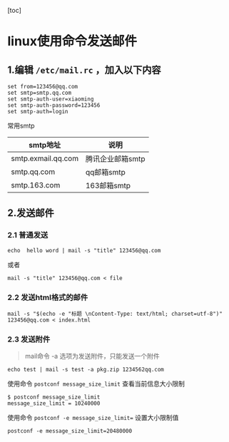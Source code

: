 [toc]

# linux使用命令发送邮件

## 1.编辑 `/etc/mail.rc` ，加入以下内容

```shell
set from=123456@qq.com
set smtp=smtp.qq.com  
set smtp-auth-user=xiaoming
set smtp-auth-password=123456
set smtp-auth=login  
```



常用smtp

| smtp地址           | 说明             |
| ------------------ | ---------------- |
| smtp.exmail.qq.com | 腾讯企业邮箱smtp |
| smtp.qq.com        | qq邮箱smtp       |
| smtp.163.com       | 163邮箱smtp      |



## 2.发送邮件

### 2.1 普通发送

```shell
echo  hello word | mail -s "title" 123456@qq.com  
```

或者

```shell
mail -s "title" 123456@qq.com < file
```



### 2.2 发送html格式的邮件

```shell
mail -s "$(echo -e "标题 \nContent-Type: text/html; charset=utf-8")" 123456@qq.com < index.html
```





### 2.3 发送附件

> mail命令 -a 选项为发送附件，只能发送一个附件

```shell
echo test | mail -s test -a pkg.zip 1234562qq.com
```



使用命令 `postconf message_size_limit` 查看当前信息大小限制

```shell
$ postconf message_size_limit
message_size_limit = 10240000
```



使用命令 `postconf -e message_size_limit=` 设置大小限制值

```
postconf -e message_size_limit=20480000
```

